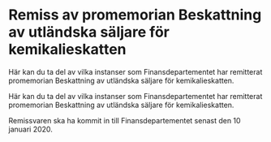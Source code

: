 # Remiss av promemorian Beskattning av utländska säljare för kemikalieskatten

Här kan du ta del av vilka instanser som Finansdepartementet har remitterat promemorian Beskattning av utländska säljare för kemikalieskatten.

Här kan du ta del av vilka instanser som Finansdepartementet har remitterat promemorian Beskattning av utländska säljare för kemikalieskatten.

Remissvaren ska ha kommit in till Finansdepartementet senast den 10 januari 2020.
